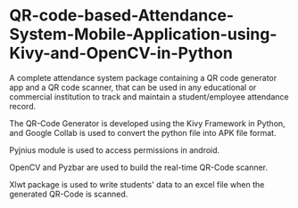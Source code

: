 # QR-code-based-Attendance-System-Mobile-Application-using-Kivy-and-OpenCV-in-Python

A complete attendance system package containing a QR code generator app and a QR code scanner, that can be used in any educational or commercial institution to track and maintain a student/employee attendance record. 

The QR-Code Generator is developed using the Kivy Framework in Python, and Google Collab is used to convert the python file into APK file format.

Pyjnius module is used to access permissions in android.

OpenCV and Pyzbar are used to build the real-time QR-Code scanner.

Xlwt package is used to write students' data to an excel file when the generated QR-Code is scanned.
